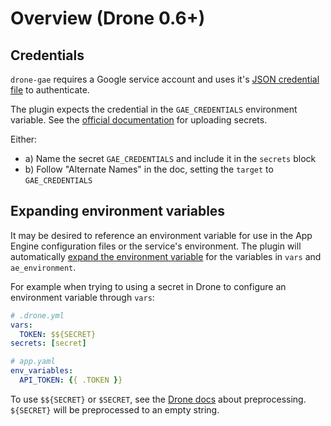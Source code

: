 # Overview (Drone 0.6+)

## Credentials

`drone-gae` requires a Google service account and uses it's [JSON credential file][service-account] to authenticate.

The plugin expects the credential in the `GAE_CREDENTIALS` environment variable.
See the [official documentation](docs-secrets) for uploading secrets.

Either:
- a) Name the secret `GAE_CREDENTIALS` and include it in the `secrets` block
- b) Follow "Alternate Names" in the doc, setting the `target` to `GAE_CREDENTIALS`

[docs-secrets]: http://docs.drone.io/manage-secrets/
[service-account]: https://cloud.google.com/iam/docs/service-accounts

## Expanding environment variables

It may be desired to reference an environment variable for use in the App Engine configuration files or the service's environment.
The plugin will automatically [expand the environment variable][expand] for the variables in `vars` and `ae_environment`.

For example when trying to using a secret in Drone to configure an environment variable through `vars`:

```yml
# .drone.yml
vars:
  TOKEN: $${SECRET}
secrets: [secret]
```

```yml
# app.yaml
env_variables:
  API_TOKEN: {{ .TOKEN }}
```

To use `$${SECRET}` or `$SECRET`, see the [Drone docs][environment] about preprocessing.
`${SECRET}` will be preprocessed to an empty string.

[expand]: https://golang.org/pkg/os/#ExpandEnv
[environment]: http://docs.drone.io/environment/
